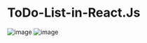 # ToDo-List-in-React.Js

![image](https://user-images.githubusercontent.com/92060323/186047370-a2b42f0b-65ed-4032-88bf-f99d42582fb9.png)
![image](https://user-images.githubusercontent.com/92060323/186047414-16364c1f-31af-4726-bab2-40294d817f4f.png)
